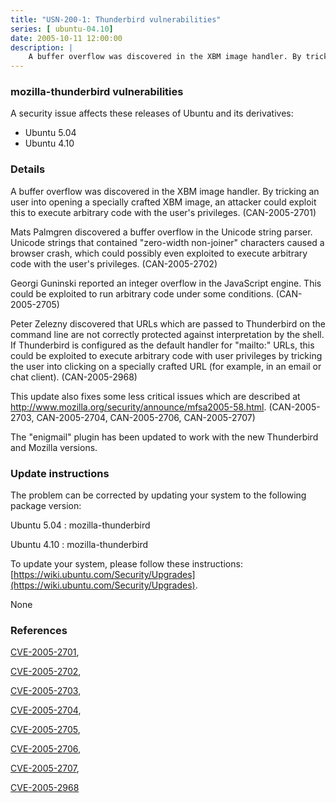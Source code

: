 ```yaml
---
title: "USN-200-1: Thunderbird vulnerabilities"
series: [ ubuntu-04.10]
date: 2005-10-11 12:00:00
description: |
    A buffer overflow was discovered in the XBM image handler. By tricking an user into opening a specially crafted XBM image, an attacker could exploit this to execute arbitrary code with the user&#39;s privileges. (CAN-2005-2701)
--- 
```

 
### mozilla-thunderbird vulnerabilities

A security issue affects these releases of Ubuntu and its derivatives:

* Ubuntu 5.04
* Ubuntu 4.10

### Details

A buffer overflow was discovered in the XBM image handler. By tricking an user into opening a specially crafted XBM image, an attacker could exploit this to execute arbitrary code with the user&#39;s privileges. (CAN-2005-2701)

Mats Palmgren discovered a buffer overflow in the Unicode string parser. Unicode strings that contained &quot;zero-width non-joiner&quot; characters caused a browser crash, which could possibly even exploited to execute arbitrary code with the user&#39;s privileges. (CAN-2005-2702)

Georgi Guninski reported an integer overflow in the JavaScript engine. This could be exploited to run arbitrary code under some conditions. (CAN-2005-2705)

Peter Zelezny discovered that URLs which are passed to Thunderbird on the command line are not correctly protected against interpretation by the shell. If Thunderbird is configured as the default handler for &quot;mailto:&quot; URLs, this could be exploited to execute arbitrary code with user privileges by tricking the user into clicking on a specially crafted URL (for example, in an email or chat client). (CAN-2005-2968)

This update also fixes some less critical issues which are described at http://www.mozilla.org/security/announce/mfsa2005-58.html. (CAN-2005-2703, CAN-2005-2704, CAN-2005-2706, CAN-2005-2707)

The &quot;enigmail&quot; plugin has been updated to work with the new Thunderbird and Mozilla versions.

### Update instructions

The problem can be corrected by updating your system to the following package version:

Ubuntu 5.04
 : mozilla-thunderbird 

Ubuntu 4.10
 : mozilla-thunderbird 

To update your system, please follow these instructions: [https://wiki.ubuntu.com/Security/Upgrades](https://wiki.ubuntu.com/Security/Upgrades).

None

### References

 [CVE-2005-2701](http://people.ubuntu.com/~ubuntu-security/cve/CVE-2005-2701), 

 [CVE-2005-2702](http://people.ubuntu.com/~ubuntu-security/cve/CVE-2005-2702), 

 [CVE-2005-2703](http://people.ubuntu.com/~ubuntu-security/cve/CVE-2005-2703), 

 [CVE-2005-2704](http://people.ubuntu.com/~ubuntu-security/cve/CVE-2005-2704), 

 [CVE-2005-2705](http://people.ubuntu.com/~ubuntu-security/cve/CVE-2005-2705), 

 [CVE-2005-2706](http://people.ubuntu.com/~ubuntu-security/cve/CVE-2005-2706), 

 [CVE-2005-2707](http://people.ubuntu.com/~ubuntu-security/cve/CVE-2005-2707), 

 [CVE-2005-2968](http://people.ubuntu.com/~ubuntu-security/cve/CVE-2005-2968)
 
